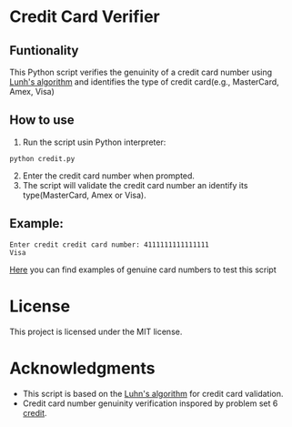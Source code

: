 # Credit Card Verifier
## Funtionality
This Python script verifies the genuinity of a credit card number using [Lunh's algorithm](https://en.wikipedia.org/wiki/Luhn_algorithm) and identifies the type of credit card(e.g., MasterCard, Amex, Visa)
## How to use
1. Run the script usin Python interpreter:
```
python credit.py
```
2. Enter the credit card number when prompted.
3. The script will validate the credit card number an identify its type(MasterCard, Amex or Visa).
## Example:
```
Enter credit credit card number: 4111111111111111
Visa
```
[Here](https://developer.paypal.com/api/nvp-soap/payflow/integration-guide/test-transactions/#standard-test-cards) you can find examples of genuine card numbers to test this script
# License
This project is licensed under the MIT license.
# Acknowledgments
* This script is based on the [Luhn's algorithm](https://en.wikipedia.org/wiki/Luhn_algorithm) for credit card validation.
* Credit card number genuinity verification inspored by problem set 6 [credit](https://cs50.harvard.edu/x/2024/psets/6/credit/).
